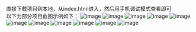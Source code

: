 直接下载项目到本地，从index.html进入，然后用手机调试模式查看即可<br/> 
以下为部分项目截图示例如下： 
![image](https://github.com/Amanda-wang-belle/ionic_Aj_H5_Summary/blob/master/www/projectImg/1.png)
![image](https://github.com/Amanda-wang-belle/ionic_Aj_H5_Summary/blob/master/www/projectImg/2.png)
![image](https://github.com/Amanda-wang-belle/ionic_Aj_H5_Summary/blob/master/www/projectImg/3.png)
![image](https://github.com/Amanda-wang-belle/ionic_Aj_H5_Summary/blob/master/www/projectImg/4.png)
![image](https://github.com/Amanda-wang-belle/ionic_Aj_H5_Summary/blob/master/www/projectImg/5.png)
![image](https://github.com/Amanda-wang-belle/ionic_Aj_H5_Summary/blob/master/www/projectImg/6.png)
![image](https://github.com/Amanda-wang-belle/ionic_Aj_H5_Summary/blob/master/www/projectImg/7.png)
![image](https://github.com/Amanda-wang-belle/ionic_Aj_H5_Summary/blob/master/www/projectImg/8.png)
![image](https://github.com/Amanda-wang-belle/ionic_Aj_H5_Summary/blob/master/www/projectImg/9.png)
![image](https://github.com/Amanda-wang-belle/ionic_Aj_H5_Summary/blob/master/www/projectImg/10.png)
![image](https://github.com/Amanda-wang-belle/ionic_Aj_H5_Summary/blob/master/www/projectImg/11.png)
